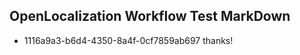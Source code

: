 ## OpenLocalization Workflow Test MarkDown
* 1116a9a3-b6d4-4350-8a4f-0cf7859ab697 thanks!

<!--HONumber=Sep16_HO1-->


